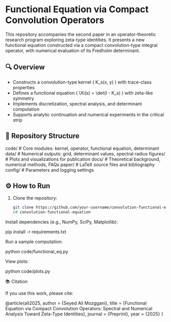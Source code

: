 # Functional Equation via Compact Convolution Operators

This repository accompanies the second paper in an operator-theoretic research program exploring zeta-type identities. It presents a new functional equation constructed via a compact convolution-type integral operator, with numerical evaluation of its Fredholm determinant.

## 🔍 Overview

- Constructs a convolution-type kernel \( K_s(x, y) \) with trace-class properties
- Defines a functional equation \( \Xi(s) = \det(I - K_s) \) with zeta-like symmetry
- Implements discretization, spectral analysis, and determinant computation
- Supports analytic continuation and numerical experiments in the critical strip

## 📁 Repository Structure

code/           # Core modules: kernel, operator, functional equation, determinant data/           # Numerical outputs: grid, determinant values, spectral radius figures/        # Plots and visualizations for publication docs/           # Theoretical background, numerical methods, FAQs paper/          # LaTeX source files and bibliography config/         # Parameters and logging settings


## ⚙️ How to Run

1. Clone the repository:
   ```bash
   git clone https://github.com/your-username/convolution-functional-equation.git
   cd convolution-functional-equation

Install dependencies (e.g., NumPy, SciPy, Matplotlib):

pip install -r requirements.txt

Run a sample computation:

python code/functional_eq.py

View plots:

python code/plots.py

📚 Citation

If you use this work, please cite:

@article{ali2025,
  author = {Seyed Ali Mozggani},
  title = {Functional Equation via Compact Convolution Operators: Spectral and Numerical Analysis Toward Zeta-Type Identities},
  journal = {Preprint},
  year = {2025}
}

